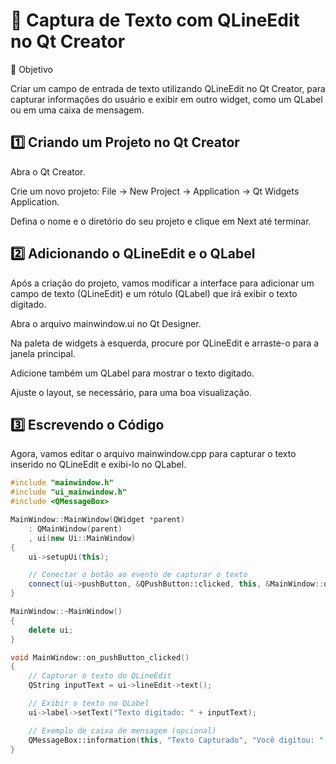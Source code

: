 # 🧩 Captura de Texto com QLineEdit no Qt Creator
🎯 Objetivo

Criar um campo de entrada de texto utilizando QLineEdit no Qt Creator, para capturar informações do usuário e exibir em outro widget, como um QLabel ou em uma caixa de mensagem.

## 1️⃣ Criando um Projeto no Qt Creator

Abra o Qt Creator.

Crie um novo projeto: File → New Project → Application → Qt Widgets Application.

Defina o nome e o diretório do seu projeto e clique em Next até terminar.

## 2️⃣ Adicionando o QLineEdit e o QLabel

Após a criação do projeto, vamos modificar a interface para adicionar um campo de texto (QLineEdit) e um rótulo (QLabel) que irá exibir o texto digitado.

Abra o arquivo mainwindow.ui no Qt Designer.

Na paleta de widgets à esquerda, procure por QLineEdit e arraste-o para a janela principal.

Adicione também um QLabel para mostrar o texto digitado.

Ajuste o layout, se necessário, para uma boa visualização.

## 3️⃣ Escrevendo o Código

Agora, vamos editar o arquivo mainwindow.cpp para capturar o texto inserido no QLineEdit e exibi-lo no QLabel.

```c++
#include "mainwindow.h"
#include "ui_mainwindow.h"
#include <QMessageBox>

MainWindow::MainWindow(QWidget *parent)
    : QMainWindow(parent)
    , ui(new Ui::MainWindow)
{
    ui->setupUi(this);

    // Conectar o botão ao evento de capturar o texto
    connect(ui->pushButton, &QPushButton::clicked, this, &MainWindow::on_pushButton_clicked);
}

MainWindow::~MainWindow()
{
    delete ui;
}

void MainWindow::on_pushButton_clicked()
{
    // Capturar o texto do QLineEdit
    QString inputText = ui->lineEdit->text();

    // Exibir o texto no QLabel
    ui->label->setText("Texto digitado: " + inputText);

    // Exemplo de caixa de mensagem (opcional)
    QMessageBox::information(this, "Texto Capturado", "Você digitou: " + inputText);
}
```
